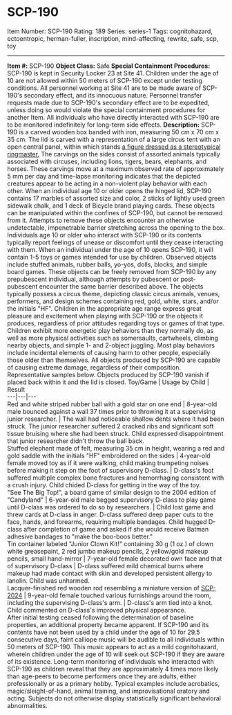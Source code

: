 # SCP-190
Item Number: SCP-190
Rating: 189
Series: series-1
Tags: cognitohazard, ectoentropic, herman-fuller, inscription, mind-affecting, rewrite, safe, scp, toy

---

**Item #:** SCP-190
**Object Class:** Safe
**Special Containment Procedures:** SCP-190 is kept in Security Locker 23 at Site 41. Children under the age of 10 are not allowed within 50 meters of SCP-190 except under testing conditions. All personnel working at Site 41 are to be made aware of SCP-190's secondary effect, and its innocuous nature. Personnel transfer requests made due to SCP-190's secondary effect are to be expedited, unless doing so would violate the special containment procedures for another Item.
All individuals who have directly interacted with SCP-190 are to be monitored indefinitely for long-term side effects.
**Description:** SCP-190 is a carved wooden box banded with iron, measuring 50 cm x 70 cm x 35 cm. The lid is carved with a representation of a large circus tent with an open central panel, within which stands [a figure dressed as a stereotypical ringmaster.](/herman-fuller-hub) The carvings on the sides consist of assorted animals typically associated with circuses, including lions, tigers, bears, elephants, and horses. These carvings move at a maximum observed rate of approximately 5 mm per day and time-lapse monitoring indicates that the depicted creatures appear to be acting in a non-violent play behavior with each other.
When an individual age 10 or older opens the hinged lid, SCP-190 contains 17 marbles of assorted size and color, 2 sticks of lightly used green sidewalk chalk, and 1 deck of Bicycle brand playing cards. These objects can be manipulated within the confines of SCP-190, but cannot be removed from it. Attempts to remove these objects encounter an otherwise undetectable, impenetrable barrier stretching across the opening to the box. Individuals age 10 or older who interact with SCP-190 or its contents typically report feelings of unease or discomfort until they cease interacting with them.
When an individual under the age of 10 opens SCP-190, it will contain 1-5 toys or games intended for use by children. Observed objects include stuffed animals, rubber balls, yo-yos, dolls, blocks, and simple board games. These objects can be freely removed from SCP-190 by any prepubescent individual, although attempts by pubescent or post-pubescent encounter the same barrier described above. The objects typically possess a circus theme, depicting classic circus animals, venues, performers, and design schemes containing red, gold, white, stars, and/or the initials "HF".
Children in the appropriate age range express great pleasure and excitement when playing with SCP-190 or the objects it produces, regardless of prior attitudes regarding toys or games of that type. Children exhibit more energetic play behaviors than they normally do, as well as more physical activities such as somersaults, cartwheels, climbing nearby objects, and simple 1- and 2-object juggling. Most play behaviors include incidental elements of causing harm to other people, especially those older than themselves. All objects produced by SCP-190 are capable of causing extreme damage, regardless of their composition. Representative samples below. Objects produced by SCP-190 vanish if placed back within it and the lid is closed.
Toy/Game | Usage by Child | Result  
---|---|---  
Red and white striped rubber ball with a gold star on one end | 8-year-old male bounced against a wall 37 times prior to throwing it at a supervising junior researcher. | The wall had noticeable shallow dents where it had been struck. The junior researcher suffered 2 cracked ribs and significant soft tissue bruising where she had been struck. Child expressed disappointment that junior researcher didn't throw the ball back.  
Stuffed elephant made of felt, measuring 35 cm in height, wearing a red and gold saddle with the initials "HF" embroidered on the sides | 4-year-old female moved toy as if it were walking, child making trumpeting noises before making it step on the foot of supervisory D-class. | D-class's foot suffered multiple complex bone fractures and hemorrhaging consistent with a crush injury. Child chided D-class for getting in the way of the toy.  
"See The Big Top!", a board game of similar design to the 2004 edition of "Candyland" | 6-year-old male begged supervisory D-class to play game until D-class was ordered to do so by researchers. | Child lost game and threw cards at D-class in anger. D-class suffered deep paper cuts to the face, hands, and forearms, requiring multiple bandages. Child hugged D-class after completion of game and asked if she would receive Batman adhesive bandages to "make the boo-boos better."  
Tin container labeled "Junior Clown Kit!" containing 30 g (1 oz.) of clown white greasepaint, 2 red jumbo makeup pencils, 2 yellow/gold makeup pencils, small hand-mirror | 7-year-old female decorated own face and that of supervisory D-class | D-class suffered mild chemical burns where makeup had made contact with skin and developed persistent allergy to lanolin. Child was unharmed.  
Lacquer-finished red wooden rod resembling a miniature version of [SCP-2024](/scp-2024) | 9-year-old female touched various furnishings around the room, including the supervising D-class's arm. | D-class's arm tied into a knot. Child commented on D-class's improved physical appearance.  
After initial testing ceased following the determination of baseline properties, an additional property became apparent. If SCP-190 and its contents have not been used by a child under the age of 10 for 29.5 consecutive days, faint calliope music will be audible to all individuals within 50 meters of SCP-190. This music appears to act as a mild cognitohazard, wherein children under the age of 10 will seek out SCP-190 if they are aware of its existence.
Long-term monitoring of individuals who interacted with SCP-190 as children reveal that they are approximately 4 times more likely than age-peers to become performers once they are adults, either professionally or as a primary hobby. Typical examples include acrobatics, magic/sleight-of-hand, animal training, and improvisational oratory and acting. Subjects do not otherwise display statistically significant behavioral abnormalities.